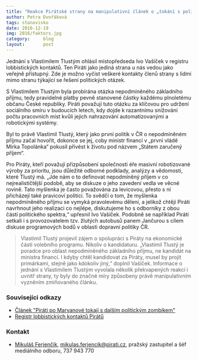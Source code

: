 ```yaml
---
title: "Reakce Pirátské strany na manipulativní článek o „tokání s politickými zombíky“"
author: Petra Dvořáková
tags: stanovisko
date: 2016-12-19
img: 2016/faktors.jpg
category:     blog
layout:       post
---
```


Jednání s Vlastimilem Tlustým ohlásil místopředseda Ivo Vašíček v registru lobbistických kontaktů. Ten Piráti jako jediná strana u nás vedou jako veřejně přístupný. Zde je možno vyčíst veškeré kontakty členů strany s lidmi mimo stranu týkající se řešení politických otázek.

S Vlastimilem Tlustým byla probírána otázka nepodmíněného základního příjmu, tedy pravidelné platby pevně stanovené částky každému plnoletému občanu České republiky. Piráti považují tuto otázku za klíčovou pro udržení sociálního smíru v budoucích letech, kdy dojde k razantnímu snižování počtu pracovních míst kvůli jejich nahrazování automatizovanými a robotickými systémy.

Byl to právě Vlastimil Tlustý, který jako první politik v ČR o nepodmíněném příjmu začal hovořit, dokonce se jej, coby ministr financí v „první vládě Mirka Topolánka“ pokusil přivést k životu pod názvem „Státem zaručený příjem“.

Pro Piráty, kteří považují přizpůsobení společnosti éře masivní robotizované výroby za prioritu, jsou důležité odborné podklady, analýzy a vědomosti, které Tlustý má. „Jde nám o to definovat nepodmíněný příjem v co nejrealističtější podobě, aby se diskuze o jeho zavedení vedla ve věcné rovině. Tato myšlenka je často považována za levicovou, přesto s ní přicházejí také pravicoví politici. To svědčí o tom, že myšlenka nepodmíněného příjmu se vymyká pravolevému dělení, a jelikož chtějí Piráti navrhnout jeho realizaci co nejlépe, diskutujeme ho s odborníky z obou částí politického spektra,“ upřesnil Ivo Vašíček. Podobně se například Piráti setkali i s provozovatelem tzv. žlutých autobusů panem Jančurou s cílem diskuse programových bodů v oblasti dopravní politiky ČR.

> Vlastimil Tlustý projevil zájem o spolupráci s Piráty na ekonomické části volebního programu. Nikoliv o kandidaturu. „Vlastimil Tlustý je poradce pro oblast nepodmíněného základního příjmu, ne kandidát na ministra financí. I kdyby chtěl kandidovat za Piráty, musel by projít primárkami, stejně jako kdokoliv jiný,“ doplnil Vašíček. Informace o jednání s Vlastimilem Tlustým vyvolala několik překvapených reakcí i uvnitř strany, ty byly do značné míry způsobeny právě manipulativním vyzněním zmiňovaného článku.

### Souvisejíci odkazy

* [Článek "Piráti po Marvanové tokají s dalším politickým zombíkem"](http://faktors.tyden.cz/rubriky/pan-faktor/pirati-po-marvanove-tokaji-s-dalsim-politickym-zombikem_410267.html)
* [Registr lobbistických kontaktů Pirátů](https://forum.pirati.cz/oznameni-f595/evidence-lobbistickych-kontaktu-t13315-640.html)

### Kontakt

* [Mikuláš Ferjenčík](https://www.pirati.cz/lide/mikulas_ferjencik), [mikulas.ferjencik@pirati.cz](mikulas.ferjencik@pirati.cz), pražský zastupitel a šéf mediálního odboru, 737 943 770
